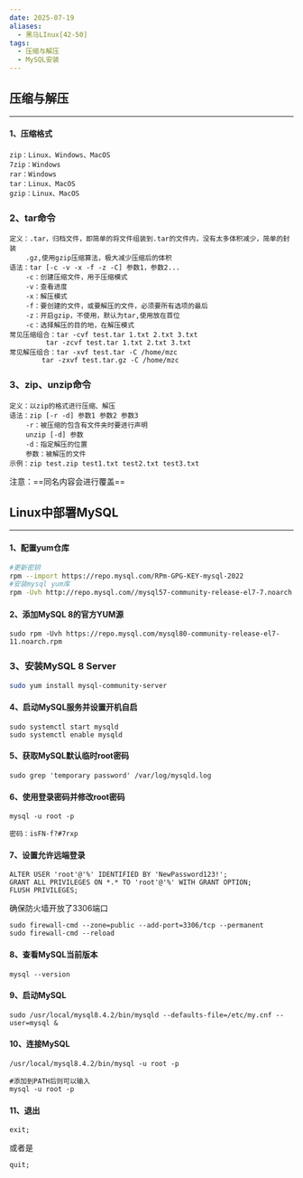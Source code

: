 ```yaml
---
date: 2025-07-19
aliases:
  - 黑马LInux[42-50]
tags:
  - 压缩与解压
  - MySQL安装
---
```

## 压缩与解压
---
#### 1、压缩格式
	zip：Linux、Windows、MacOS
	7zip：Windows
	rar：Windows
	tar：Linux、MacOS
	gzip：Linux、MacOS

### 2、tar命令
	定义：.tar，归档文件，即简单的将文件组装到.tar的文件内，没有太多体积减少，简单的封装
		.gz,使用gzip压缩算法，极大减少压缩后的体积
	语法：tar [-c -v -x -f -z -C] 参数1，参数2...
		-c：创建压缩文件，用于压缩模式
		-v：查看进度
		-x：解压模式
		-f：要创建的文件，或要解压的文件，必须要所有选项的最后
		-z：开启gzip，不使用，默认为tar,使用放在首位
		-c：选择解压的目的地，在解压模式
	常见压缩组合：tar -cvf test.tar 1.txt 2.txt 3.txt
	         tar -zcvf test.tar 1.txt 2.txt 3.txt
	常见解压组合：tar -xvf test.tar -C /home/mzc
			tar -zxvf test.tar.gz -C /home/mzc
### 3、zip、unzip命令
	定义：以zip的格式进行压缩、解压
	语法：zip [-r -d] 参数1 参数2 参数3
		-r：被压缩的包含有文件夹时要进行声明
		unzip [-d] 参数
		-d：指定解压的位置
		参数：被解压的文件
	示例：zip test.zip test1.txt test2.txt test3.txt
注意：==同名内容会进行覆盖==


## Linux中部署MySQL
---
#### 1、配置yum仓库
```bash
#更新密钥
rpm --import https://repo.mysql.com/RPm-GPG-KEY-mysql-2022
#安装mysql yum库
rpm -Uvh http://repo.mysql.com//mysql57-community-release-el7-7.noarch.rpm
```

#### 2、添加MySQL 8的官方YUM源
```shell
sudo rpm -Uvh https://repo.mysql.com/mysql80-community-release-el7-11.noarch.rpm
```
### 3、安装MySQL 8 Server
```bash
sudo yum install mysql-community-server
```
#### 4、启动MySQL服务并设置开机自启
```shell
sudo systemctl start mysqld
sudo systemctl enable mysqld
```
#### 5、获取MySQL默认临时root密码
```shell
sudo grep 'temporary password' /var/log/mysqld.log
```

#### 6、使用登录密码并修改root密码
```shell
mysql -u root -p

密码：isFN-f?#7rxp
```
#### 7、设置允许远端登录
```shell
ALTER USER 'root'@'%' IDENTIFIED BY 'NewPassword123!';
GRANT ALL PRIVILEGES ON *.* TO 'root'@'%' WITH GRANT OPTION;
FLUSH PRIVILEGES;
```
确保防火墙开放了3306端口
```shell
sudo firewall-cmd --zone=public --add-port=3306/tcp --permanent
sudo firewall-cmd --reload
```
#### 8、查看MySQL当前版本
```shell
mysql --version
```

#### 9、启动MySQL
```shell
sudo /usr/local/mysql8.4.2/bin/mysqld --defaults-file=/etc/my.cnf --user=mysql &
```
#### 10、连接MySQL
```shell
/usr/local/mysql8.4.2/bin/mysql -u root -p

#添加到PATH后则可以输入
mysql -u root -p
```
#### 11、退出
```shell
exit;
```
或者是
```shell
quit;
```
